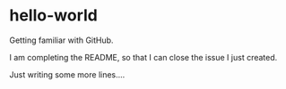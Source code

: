 # hello-world
Getting familiar with GitHub.

I am completing the README, so that I can close the issue I just created.

Just writing some more lines....
